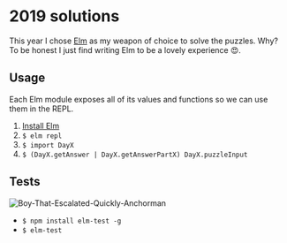 # 2019 solutions

This year I chose [Elm](https://elm-lang.org) as my weapon of choice to solve the puzzles. Why? To be honest I just find writing Elm to be a lovely experience 😍.

## Usage

Each Elm module exposes all of its values and functions so we can use them in the REPL.

1. [Install Elm](https://guide.elm-lang.org/install/elm.html)
1. `$ elm repl`
1. `$ import DayX`
1. `$ (DayX.getAnswer | DayX.getAnswerPartX) DayX.puzzleInput`

## Tests

![Boy-That-Escalated-Quickly-Anchorman](https://user-images.githubusercontent.com/472595/70568779-420c2c00-1ba1-11ea-8b43-3eab76fa798c.gif)

- `$ npm install elm-test -g`
- `$ elm-test`
